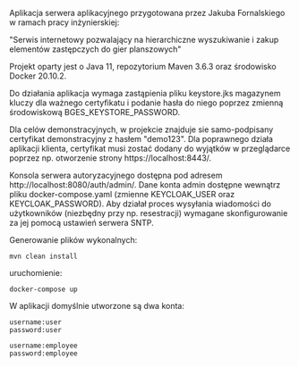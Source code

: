 Aplikacja serwera aplikacyjnego przygotowana przez Jakuba Fornalskiego w ramach pracy inżynierskiej:

"Serwis internetowy pozwalający na hierarchiczne wyszukiwanie i zakup elementów zastępczych do gier planszowych"

Projekt oparty jest o Java 11, repozytorium Maven 3.6.3 oraz środowisko Docker 20.10.2. 

Do działania aplikacja wymaga zastąpienia pliku keystore.jks magazynem kluczy dla ważnego certyfikatu i 
podanie hasła do niego poprzez zmienną środowiskową BGES_KEYSTORE_PASSWORD. 

Dla celów demonstracyjnych, w projekcie znajduje sie samo-podpisany certyfikat demonstracyjny z hasłem "demo123". 
Dla poprawnego działa aplikacji klienta, certyfikat musi zostać dodany do wyjątków w przeglądarce poprzez np. otworzenie strony https://localhost:8443/. 

Konsola serwera autoryzacyjnego dostępna pod adresem http://localhost:8080/auth/admin/. Dane konta admin dostępne wewnątrz pliku docker-compose.yaml (zmienne KEYCLOAK_USER oraz KEYCLOAK_PASSWORD).
Aby działał proces wysyłania wiadomości do użytkowników (niezbędny przy np. resestracji) wymagane skonfigurowanie za jej pomocą ustawień serwera SNTP. 

Generowanie plików wykonalnych:
```
mvn clean install
```
uruchomienie:
```
docker-compose up
```

W aplikacji domyślnie utworzone są dwa konta:
```
username:user
password:user
```
```
username:employee
password:employee
```

